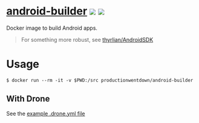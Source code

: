 
# [android-builder](https://hub.docker.com/r/productionwentdown/android-builder/) [![](https://images.microbadger.com/badges/version/productionwentdown/android-builder.svg)](https://microbadger.com/images/productionwentdown/android-builder "Get your own version badge on microbadger.com") [![](https://images.microbadger.com/badges/image/productionwentdown/android-builder.svg)](https://microbadger.com/images/productionwentdown/android-builder "Get your own image badge on microbadger.com")

Docker image to build Android apps.

> For something more robust, see [thyrlian/AndroidSDK](https://github.com/thyrlian/AndroidSDK)

# Usage

```
$ docker run --rm -it -v $PWD:/src productionwentdown/android-builder
```

## With Drone

See the [example .drone.yml file](drone.yml.example)
